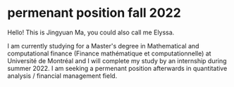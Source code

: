# permenant position fall 2022
Hello! This is Jingyuan Ma, you could also call me Elyssa.

I am currently studying for a Master's degree in Mathematical and computational finance (Finance mathématique et computationnelle) at Université de Montréal and I will complete my study by an internship during summer 2022. I am seeking a permenant position afterwards in quantitative analysis / financial management field.


